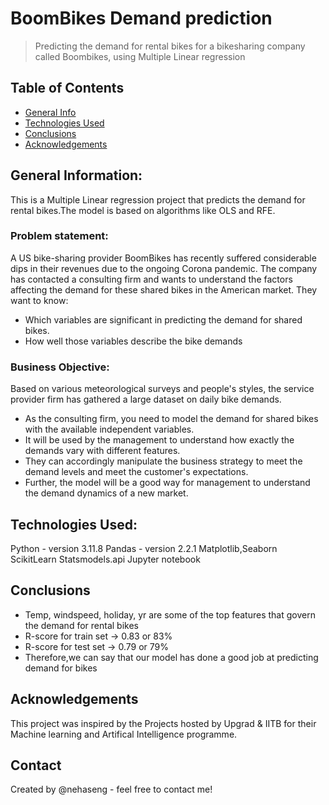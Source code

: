 # BoomBikes Demand prediction
> Predicting the demand for rental bikes for a bikesharing company called Boombikes, using Multiple Linear regression


## Table of Contents
* [General Info](#general-information)
* [Technologies Used](#technologies-used)
* [Conclusions](#conclusions)
* [Acknowledgements](#acknowledgements)

## General Information:
This is a Multiple Linear regression project that predicts the demand for rental bikes.The model is based on algorithms like OLS and RFE.

### Problem statement:
A US bike-sharing provider BoomBikes has recently suffered considerable dips in their revenues due to the ongoing Corona pandemic.
The company has contacted a consulting firm and wants to understand the factors affecting the demand for these shared bikes in the American market. 
They want to know:
- Which variables are significant in predicting the demand for shared bikes.
- How well those variables describe the bike demands

### Business Objective:
Based on various meteorological surveys and people's styles, the service provider firm has gathered a large dataset on daily bike demands.

- As the consulting firm, you need to model the demand for shared bikes with the available independent variables.
- It will be used by the management to understand how exactly the demands vary with different features.
- They can accordingly manipulate the business strategy to meet the demand levels and meet the customer's expectations.
- Further, the model will be a good way for management to understand the demand dynamics of a new market.
  
## Technologies Used:
Python - version 3.11.8
Pandas - version 2.2.1
Matplotlib,Seaborn
ScikitLearn 
Statsmodels.api
Jupyter notebook

## Conclusions
- Temp, windspeed, holiday, yr are some of the top features that govern the demand for rental bikes 
- R-score for train set -> 0.83 or 83% 
- R-score for test set -> 0.79 or 79% 
- Therefore,we can say that our model has done a good job at predicting demand for bikes 


## Acknowledgements
This project was inspired by the Projects hosted by Upgrad & IITB for their Machine learning and Artifical Intelligence programme.


## Contact
Created by @nehaseng - feel free to contact me!

